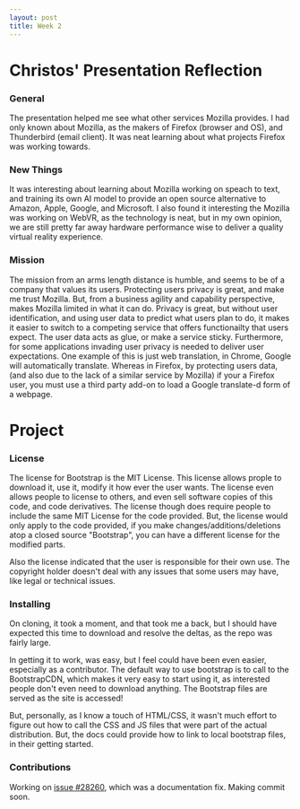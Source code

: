 ```yaml
---
layout: post
title: Week 2
---
```


# Christos' Presentation Reflection
### General
The presentation helped me see what other services Mozilla provides. I had only known about Mozilla, as the makers of Firefox (browser and OS), and Thunderbird (email client). It was neat learning about what projects Firefox was working towards.
### New Things
It was interesting about learning about Mozilla working on speach to text, and training its own AI model to provide an open source alternative to Amazon, Apple, Google, and Microsoft. I also found it interesting the Mozilla was working on WebVR, as the technology is neat, but in my own opinion, we are still pretty far away hardware performance wise to deliver a quality virtual reality experience.
### Mission
The mission from an arms length distance is humble, and seems to be of a company that values its users. Protecting users privacy is great, and make me trust Mozilla. But, from a business agility and capability perspective, makes Mozilla limited in what it can do. Privacy is great, but without user identification, and using user data to predict what users plan to do, it makes it easier to switch to a competing service that offers functionailty that users expect. The user data acts as glue, or make a service sticky. Furthermore, for some applications invading user privacy is needed to deliver user expectations. One example of this is just web translation, in Chrome, Google will automatically translate. Whereas in Firefox, by protecting users data, (and also due to the lack of a similar service by Mozilla) if your a Firefox user, you must use a third party add-on to load a Google translate-d form of a webpage.

# Project
### License
The license for Bootstrap is the MIT License. This license allows prople to download it, use it, modify it how ever the user wants. The license even allows people to license to others, and even sell software copies of this code, and code derivatives. The license though does require people to include the same MIT License for the code provided. But, the license would only apply to the code provided, if you make changes/additions/deletions atop a closed source "Bootstrap", you can have a different license for the modified parts. 

Also the license indicated that the user is responsible for their own use. The copyright holder doesn't deal with any issues that some users may have, like legal or technical issues.

### Installing
On cloning, it took a moment, and that took me a back, but I should have expected this time to download and resolve the deltas, as the repo was fairly large.

In getting it to work, was easy, but I feel could have been even easier, especially as a contributor. The default way to use bootstrap is to call to the BootstrapCDN, which makes it very easy to start using it, as interested people don't even need to download anything. The Bootstrap files are served as the site is accessed!

But, personally, as I know a touch of HTML/CSS, it wasn't much effort to figure out how to call the CSS and JS files that were part of the actual distribution. But, the docs could provide how to link to local bootstrap files, in their getting started.

### Contributions
Working on [issue #28260](https://github.com/twbs/bootstrap/issues/28260), which was a documentation fix. Making commit soon.

